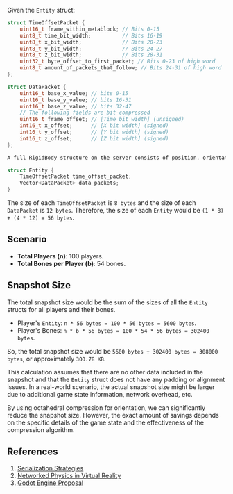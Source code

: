 Given the `Entity` struct:

```cpp
struct TimeOffsetPacket {
    uint16_t frame_within_metablock; // Bits 0-15
    uint8_t time_bit_width;          // Bits 16-19
    uint8_t x_bit_width;             // Bits 20-23
    uint8_t y_bit_width;             // Bits 24-27
    uint8_t z_bit_width;             // Bits 28-31
    uint32_t byte_offset_to_first_packet; // Bits 0-23 of high word
    uint8_t amount_of_packets_that_follow; // Bits 24-31 of high word
};

struct DataPacket {
    uint16_t base_x_value; // bits 0-15
    uint16_t base_y_value; // bits 16-31
    uint16_t base_z_value; // bits 32-47
    // The following fields are bit-compressed
    uint16_t frame_offset; // [Time bit width] (unsigned)
    int16_t x_offset;      // [X bit width] (signed)
    int16_t y_offset;      // [Y bit width] (signed)
    int16_t z_offset;      // [Z bit width] (signed)
};

A full RigidBody structure on the server consists of position, orientation, linear_velocity and angular_velocity. Rotation is stored as x/y is an octahedral normal storing axis, while z is the rotation. Converting from this to quaternion is extremely efficient.

struct Entity {
    TimeOffsetPacket time_offset_packet;
    Vector<DataPacket> data_packets;
}
```

The size of each `TimeOffsetPacket` is `8 bytes` and the size of each `DataPacket` is `12 bytes`. Therefore, the size of each `Entity` would be `(1 * 8) + (4 * 12) = 56 bytes`.

## Scenario

- **Total Players (n)**: 100 players.
- **Total Bones per Player (b)**: 54 bones.

## Snapshot Size

The total snapshot size would be the sum of the sizes of all the `Entity` structs for all players and their bones.

- Player's `Entity`: `n * 56 bytes = 100 * 56 bytes = 5600 bytes`.
- Player's Bones: `n * b * 56 bytes = 100 * 54 * 56 bytes = 302400 bytes`.

So, the total snapshot size would be `5600 bytes + 302400 bytes = 308000 bytes`, or approximately `300.78 KB`.

This calculation assumes that there are no other data included in the snapshot and that the `Entity` struct does not have any padding or alignment issues. In a real-world scenario, the actual snapshot size might be larger due to additional game state information, network overhead, etc.

By using octahedral compression for orientation, we can significantly reduce the snapshot size. However, the exact amount of savings depends on the specific details of the game state and the effectiveness of the compression algorithm.

## References

1. [Serialization Strategies](https://gafferongames.com/post/serialization_strategies/)
2. [Networked Physics in Virtual Reality](https://www.youtube.com/watch?v=sx4IIQL0x7c)
3. [Godot Engine Proposal](https://github.com/godotengine/godot-proposals/issues/3375)
